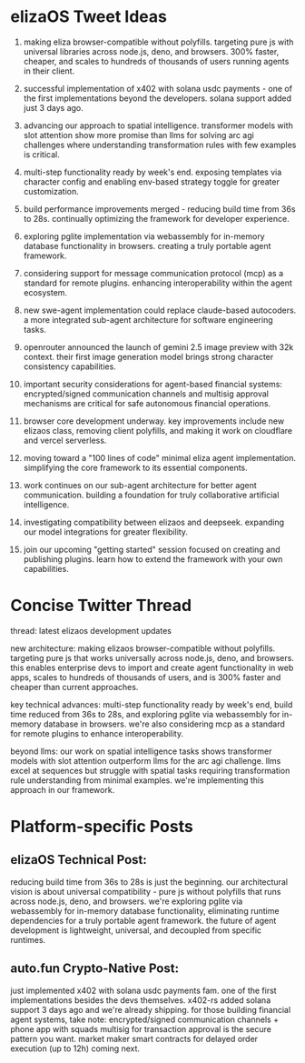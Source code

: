 # elizaOS Tweet Ideas

1. making eliza browser-compatible without polyfills. targeting pure js with universal libraries across node.js, deno, and browsers. 300% faster, cheaper, and scales to hundreds of thousands of users running agents in their client.

2. successful implementation of x402 with solana usdc payments - one of the first implementations beyond the developers. solana support added just 3 days ago.

3. advancing our approach to spatial intelligence. transformer models with slot attention show more promise than llms for solving arc agi challenges where understanding transformation rules with few examples is critical.

4. multi-step functionality ready by week's end. exposing templates via character config and enabling env-based strategy toggle for greater customization.

5. build performance improvements merged - reducing build time from 36s to 28s. continually optimizing the framework for developer experience.

6. exploring pglite implementation via webassembly for in-memory database functionality in browsers. creating a truly portable agent framework.

7. considering support for message communication protocol (mcp) as a standard for remote plugins. enhancing interoperability within the agent ecosystem.

8. new swe-agent implementation could replace claude-based autocoders. a more integrated sub-agent architecture for software engineering tasks.

9. openrouter announced the launch of gemini 2.5 image preview with 32k context. their first image generation model brings strong character consistency capabilities.

10. important security considerations for agent-based financial systems: encrypted/signed communication channels and multisig approval mechanisms are critical for safe autonomous financial operations.

11. browser core development underway. key improvements include new elizaos class, removing client polyfills, and making it work on cloudflare and vercel serverless.

12. moving toward a "100 lines of code" minimal eliza agent implementation. simplifying the core framework to its essential components.

13. work continues on our sub-agent architecture for better agent communication. building a foundation for truly collaborative artificial intelligence.

14. investigating compatibility between elizaos and deepseek. expanding our model integrations for greater flexibility.

15. join our upcoming "getting started" session focused on creating and publishing plugins. learn how to extend the framework with your own capabilities.

# Concise Twitter Thread

thread: latest elizaos development updates

new architecture: making elizaos browser-compatible without polyfills. targeting pure js that works universally across node.js, deno, and browsers. this enables enterprise devs to import and create agent functionality in web apps, scales to hundreds of thousands of users, and is 300% faster and cheaper than current approaches.

key technical advances: multi-step functionality ready by week's end, build time reduced from 36s to 28s, and exploring pglite via webassembly for in-memory database in browsers. we're also considering mcp as a standard for remote plugins to enhance interoperability.

beyond llms: our work on spatial intelligence tasks shows transformer models with slot attention outperform llms for the arc agi challenge. llms excel at sequences but struggle with spatial tasks requiring transformation rule understanding from minimal examples. we're implementing this approach in our framework.

# Platform-specific Posts

## elizaOS Technical Post:
reducing build time from 36s to 28s is just the beginning. our architectural vision is about universal compatibility - pure js without polyfills that runs across node.js, deno, and browsers. we're exploring pglite via webassembly for in-memory database functionality, eliminating runtime dependencies for a truly portable agent framework. the future of agent development is lightweight, universal, and decoupled from specific runtimes.

## auto.fun Crypto-Native Post:
just implemented x402 with solana usdc payments fam. one of the first implementations besides the devs themselves. x402-rs added solana support 3 days ago and we're already shipping. for those building financial agent systems, take note: encrypted/signed communication channels + phone app with squads multisig for transaction approval is the secure pattern you want. market maker smart contracts for delayed order execution (up to 12h) coming next.